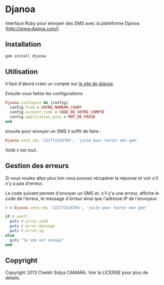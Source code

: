 Djanoa
======

Interface Ruby pour envoyer des SMS avec la plateforme Djanoa (http://www.djanoa.com/).

Installation
------------
```bash
gem install djanoa
```

Utilisation
-----------

Il faut d'abord créer un compte sur [le site de djanoa](http://www.djanoa.com//).

Ensuite vous faites les configurations
```ruby
Djanoa.configure do |config|
  config.from = VOTRE_NUMERO_COURT
  config.account_code = CODE_DE_VOTRE_COMPTE
  config.application_pass = MOT_DE_PASSE
end
```

ensuite pour envoyer un SMS il suffit de faire :

```ruby
Djanoa.send_sms '221772134794', 'juste pour tester mon gem'
```

Voilà c'est tout.

Gestion des erreurs
-------------------

Si vous voulez allez plus loin vous pouvez récupérer la réponse et voir s'il n'y a pas d'erreur.

Le code suivant permet d'envoyer un SMS et, s'il y'a une erreur, affiche le code de l'erreur, le message d'erreur ainsi que l'adresse IP de l'envoyeur.
```ruby
r = Djanoa.send_sms '221772134794', 'juste pour tester mon gem'

if r.sent?
  puts r.error.code
  puts r.error.message
  puts r.error.ip
else
  puts "le sms est envoyé"
end
```

Copyright
---------
Copyright 2013 Cheikh Sidya CAMARA. Voir la LICENSE pour plus de détails.